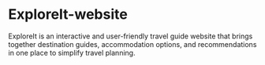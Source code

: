 # ExploreIt-website
ExploreIt is an interactive and user-friendly travel guide website that brings together destination guides, accommodation options, and recommendations in one place to simplify travel planning. 
